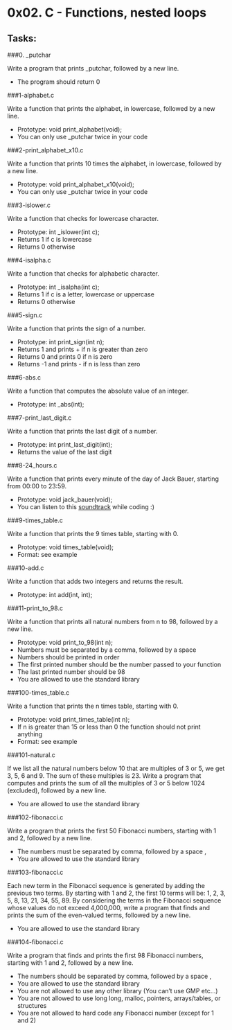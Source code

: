 # 0x02. C - Functions, nested loops

## Tasks:

###0. _putchar

Write a program that prints _putchar, followed by a new line.

* The program should return 0

###1-alphabet.c

Write a function that prints the alphabet, in lowercase, followed by a new line.

* Prototype: void print_alphabet(void);
* You can only use _putchar twice in your code

###2-print_alphabet_x10.c

Write a function that prints 10 times the alphabet, in lowercase, followed by a new line.

* Prototype: void print_alphabet_x10(void);
* You can only use _putchar twice in your code

###3-islower.c

Write a function that checks for lowercase character.

* Prototype: int _islower(int c);
* Returns 1 if c is lowercase
* Returns 0 otherwise

###4-isalpha.c

Write a function that checks for alphabetic character.

* Prototype: int _isalpha(int c);
* Returns 1 if c is a letter, lowercase or uppercase
* Returns 0 otherwise

###5-sign.c

Write a function that prints the sign of a number.

* Prototype: int print_sign(int n);
* Returns 1 and prints + if n is greater than zero
* Returns 0 and prints 0 if n is zero
* Returns -1 and prints - if n is less than zero


###6-abs.c

Write a function that computes the absolute value of an integer.

* Prototype: int _abs(int);


###7-print_last_digit.c

Write a function that prints the last digit of a number.

* Prototype: int print_last_digit(int);
* Returns the value of the last digit

###8-24_hours.c

Write a function that prints every minute of the day of Jack Bauer, starting from 00:00 to 23:59.

* Prototype: void jack_bauer(void);
* You can listen to this [soundtrack](https://intranet.alxswe.com/rltoken/aNwRcWg7MPM1J2lYuuuBjA) while coding :)


###9-times_table.c

Write a function that prints the 9 times table, starting with 0.

* Prototype: void times_table(void);
* Format: see example

###10-add.c

Write a function that adds two integers and returns the result.

* Prototype: int add(int, int);

###11-print_to_98.c

Write a function that prints all natural numbers from n to 98, followed by a new line.

* Prototype: void print_to_98(int n);
* Numbers must be separated by a comma, followed by a space
* Numbers should be printed in order
* The first printed number should be the number passed to your function
* The last printed number should be 98
* You are allowed to use the standard library


###100-times_table.c

Write a function that prints the n times table, starting with 0.

* Prototype: void print_times_table(int n);
* If n is greater than 15 or less than 0 the function should not print anything
* Format: see example


###101-natural.c

If we list all the natural numbers below 10 that are multiples of 3 or 5, we get 3, 5, 6 and 9. The sum of these multiples is 23. Write a program that computes and prints the sum of all the multiples of 3 or 5 below 1024 (excluded), followed by a new line.

* You are allowed to use the standard library

###102-fibonacci.c

Write a program that prints the first 50 Fibonacci numbers, starting with 1 and 2, followed by a new line.

* The numbers must be separated by comma, followed by a space , 
* You are allowed to use the standard library


###103-fibonacci.c

Each new term in the Fibonacci sequence is generated by adding the previous two terms. By starting with 1 and 2, the first 10 terms will be: 1, 2, 3, 5, 8, 13, 21, 34, 55, 89. By considering the terms in the Fibonacci sequence whose values do not exceed 4,000,000, write a program that finds and prints the sum of the even-valued terms, followed by a new line.

* You are allowed to use the standard library


###104-fibonacci.c

Write a program that finds and prints the first 98 Fibonacci numbers, starting with 1 and 2, followed by a new line.

* The numbers should be separated by comma, followed by a space ,
* You are allowed to use the standard library
* You are not allowed to use any other library (You can’t use GMP etc…)
* You are not allowed to use long long, malloc, pointers, arrays/tables, or structures
* You are not allowed to hard code any Fibonacci number (except for 1 and 2)

